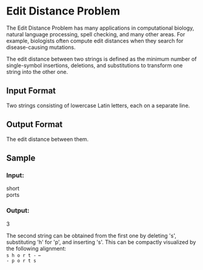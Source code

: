 # Edit Distance Problem

The Edit Distance Problem has many applications in computational biology, natural language processing, spell checking, and many other areas. For example, biologists often compute edit distances when they search for disease-causing mutations.

The edit distance between two strings is defined as the minimum number of single-symbol insertions, deletions, and substitutions to transform one string into the other one.

## Input Format
Two strings consisting of lowercase Latin letters, each on a separate line.

## Output Format
The edit distance between them.

## Sample
### Input:
short<br>
ports
### Output:
3

The second string can be obtained from the first one by deleting 's', substituting 'h' for 'p', and inserting 's'. This can be compactly visualized by the following alignment:<br>
`s h o r t -` −<br>
`- p o r t s`

